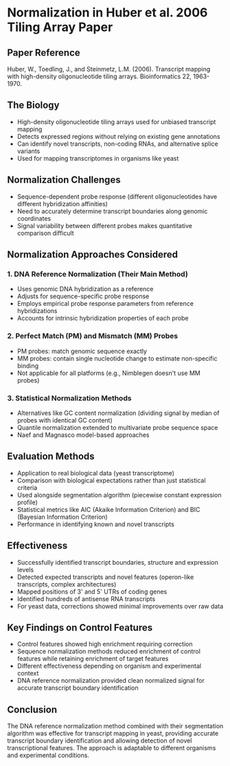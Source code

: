 # Normalization in Huber et al. 2006 Tiling Array Paper

## Paper Reference
Huber, W., Toedling, J., and Steinmetz, L.M. (2006). Transcript mapping with high-density oligonucleotide tiling arrays. Bioinformatics 22, 1963-1970.

## The Biology
- High-density oligonucleotide tiling arrays used for unbiased transcript mapping
- Detects expressed regions without relying on existing gene annotations
- Can identify novel transcripts, non-coding RNAs, and alternative splice variants
- Used for mapping transcriptomes in organisms like yeast

## Normalization Challenges
- Sequence-dependent probe response (different oligonucleotides have different hybridization affinities)
- Need to accurately determine transcript boundaries along genomic coordinates
- Signal variability between different probes makes quantitative comparison difficult

## Normalization Approaches Considered

### 1. DNA Reference Normalization (Their Main Method)
- Uses genomic DNA hybridization as a reference
- Adjusts for sequence-specific probe response
- Employs empirical probe response parameters from reference hybridizations
- Accounts for intrinsic hybridization properties of each probe

### 2. Perfect Match (PM) and Mismatch (MM) Probes
- PM probes: match genomic sequence exactly
- MM probes: contain single nucleotide change to estimate non-specific binding
- Not applicable for all platforms (e.g., Nimblegen doesn't use MM probes)

### 3. Statistical Normalization Methods
- Alternatives like GC content normalization (dividing signal by median of probes with identical GC content)
- Quantile normalization extended to multivariate probe sequence space
- Naef and Magnasco model-based approaches

## Evaluation Methods
- Application to real biological data (yeast transcriptome)
- Comparison with biological expectations rather than just statistical criteria
- Used alongside segmentation algorithm (piecewise constant expression profile)
- Statistical metrics like AIC (Akaike Information Criterion) and BIC (Bayesian Information Criterion)
- Performance in identifying known and novel transcripts

## Effectiveness
- Successfully identified transcript boundaries, structure and expression levels
- Detected expected transcripts and novel features (operon-like transcripts, complex architectures)
- Mapped positions of 3' and 5' UTRs of coding genes
- Identified hundreds of antisense RNA transcripts
- For yeast data, corrections showed minimal improvements over raw data

## Key Findings on Control Features
- Control features showed high enrichment requiring correction
- Sequence normalization methods reduced enrichment of control features while retaining enrichment of target features
- Different effectiveness depending on organism and experimental context
- DNA reference normalization provided clean normalized signal for accurate transcript boundary identification

## Conclusion
The DNA reference normalization method combined with their segmentation algorithm was effective for transcript mapping in yeast, providing accurate transcript boundary identification and allowing detection of novel transcriptional features. The approach is adaptable to different organisms and experimental conditions.